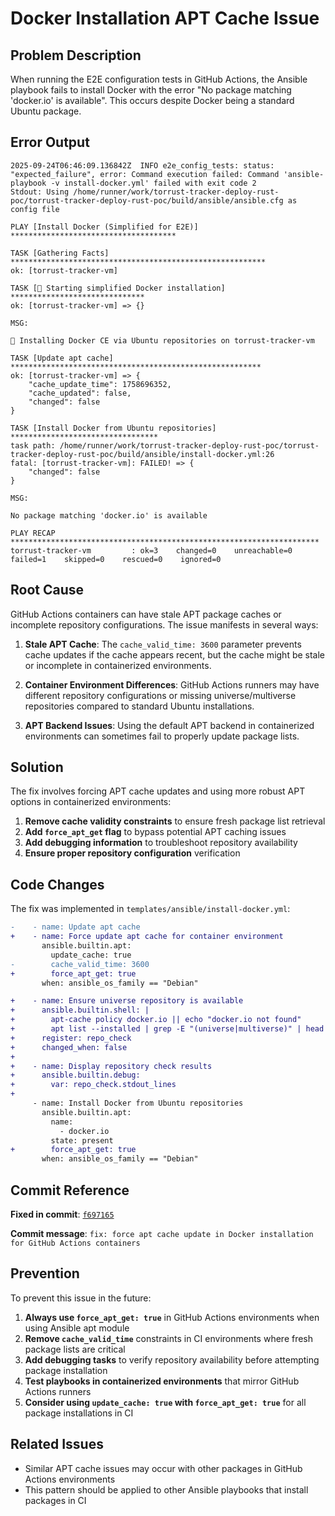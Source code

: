 # Docker Installation APT Cache Issue

## Problem Description

When running the E2E configuration tests in GitHub Actions, the Ansible playbook fails to install Docker with the error "No package matching 'docker.io' is available". This occurs despite Docker being a standard Ubuntu package.

## Error Output

```text
2025-09-24T06:46:09.136842Z  INFO e2e_config_tests: status: "expected_failure", error: Command execution failed: Command 'ansible-playbook -v install-docker.yml' failed with exit code 2
Stdout: Using /home/runner/work/torrust-tracker-deploy-rust-poc/torrust-tracker-deploy-rust-poc/build/ansible/ansible.cfg as config file

PLAY [Install Docker (Simplified for E2E)] *************************************

TASK [Gathering Facts] *********************************************************
ok: [torrust-tracker-vm]

TASK [🐳 Starting simplified Docker installation] ******************************
ok: [torrust-tracker-vm] => {}

MSG:

🚀 Installing Docker CE via Ubuntu repositories on torrust-tracker-vm

TASK [Update apt cache] ********************************************************
ok: [torrust-tracker-vm] => {
    "cache_update_time": 1758696352,
    "cache_updated": false,
    "changed": false
}

TASK [Install Docker from Ubuntu repositories] *********************************
task path: /home/runner/work/torrust-tracker-deploy-rust-poc/torrust-tracker-deploy-rust-poc/build/ansible/install-docker.yml:26
fatal: [torrust-tracker-vm]: FAILED! => {
    "changed": false
}

MSG:

No package matching 'docker.io' is available

PLAY RECAP *********************************************************************
torrust-tracker-vm         : ok=3    changed=0    unreachable=0    failed=1    skipped=0    rescued=0    ignored=0
```

## Root Cause

GitHub Actions containers can have stale APT package caches or incomplete repository configurations. The issue manifests in several ways:

1. **Stale APT Cache**: The `cache_valid_time: 3600` parameter prevents cache updates if the cache appears recent, but the cache might be stale or incomplete in containerized environments.

2. **Container Environment Differences**: GitHub Actions runners may have different repository configurations or missing universe/multiverse repositories compared to standard Ubuntu installations.

3. **APT Backend Issues**: Using the default APT backend in containerized environments can sometimes fail to properly update package lists.

## Solution

The fix involves forcing APT cache updates and using more robust APT options in containerized environments:

1. **Remove cache validity constraints** to ensure fresh package list retrieval
2. **Add `force_apt_get` flag** to bypass potential APT caching issues
3. **Add debugging information** to troubleshoot repository availability
4. **Ensure proper repository configuration** verification

## Code Changes

The fix was implemented in `templates/ansible/install-docker.yml`:

```diff
-    - name: Update apt cache
+    - name: Force update apt cache for container environment
       ansible.builtin.apt:
         update_cache: true
-        cache_valid_time: 3600
+        force_apt_get: true
       when: ansible_os_family == "Debian"

+    - name: Ensure universe repository is available
+      ansible.builtin.shell: |
+        apt-cache policy docker.io || echo "docker.io not found"
+        apt list --installed | grep -E "(universe|multiverse)" | head -5 || echo "No universe/multiverse packages found"
+      register: repo_check
+      changed_when: false
+
+    - name: Display repository check results
+      ansible.builtin.debug:
+        var: repo_check.stdout_lines
+
     - name: Install Docker from Ubuntu repositories
       ansible.builtin.apt:
         name:
           - docker.io
         state: present
+        force_apt_get: true
       when: ansible_os_family == "Debian"
```

## Commit Reference

**Fixed in commit**: [`f697165`](https://github.com/torrust/torrust-tracker-deploy-rust-poc/commit/f697165f2580a2c450fb4cf26fb49457c583ff60)

**Commit message**: `fix: force apt cache update in Docker installation for GitHub Actions containers`

## Prevention

To prevent this issue in the future:

1. **Always use `force_apt_get: true`** in GitHub Actions environments when using Ansible apt module
2. **Remove `cache_valid_time`** constraints in CI environments where fresh package lists are critical
3. **Add debugging tasks** to verify repository availability before attempting package installation
4. **Test playbooks in containerized environments** that mirror GitHub Actions runners
5. **Consider using `update_cache: true` with `force_apt_get: true`** for all package installations in CI

## Related Issues

- Similar APT cache issues may occur with other packages in GitHub Actions environments
- This pattern should be applied to other Ansible playbooks that install packages in CI
